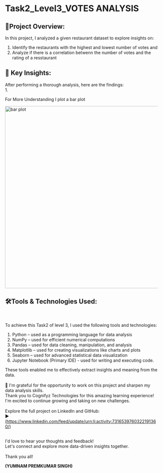 # Task2_Level3_VOTES ANALYSIS
<html>
  <body>

<h2>🔹Project Overview:</h2>

In this project, I analyzed a given restaurant dataset to explore insights on:
1. Identify the restaurants with the highest and lowest number of votes and
2. Analyze if there is a correlation betwenn the number of votes and the rating of a resstaurant

<h2>🔹 Key Insights: </h2>
After performing a thorough analysis, here are the findings:<br>
1. 
  <p> For More Understanding I plot a bar plot</p>
  <p align="left">
  <img src="download chains.png" alt="bar plot" width="600"><br>
  

<h2>🛠️Tools & Technologies Used:</h2><br>

To achieve this Task2 of level 3, I used the following tools and technologies:<br>

1. Python – used as a programming language for data analysis
2. NumPy – used for efficient numerical computations
3. Pandas – used for data cleaning, manipulation, and analysis
4. Matplotlib – used for creating visualizations like charts and plots
5. Seaborn – used for advanced statistical data visualization
6.  Jupyter Notebook (Primary IDE) - used for writing and executing code.

These tools enabled me to effectively extract insights and meaning from the data.<br><br>
🎉 I'm grateful for the opportunity to work on this project and sharpen my data analysis skills. <br>Thank you to Cognifyz Technologies for this amazing learning experience! I'm excited to continue growing and taking on new challenges.<br><br>
Explore the full project on LinkedIn and GitHub:<br>
▶️ [(https://www.linkedin.com/feed/update/urn:li:activity:7316539760322191360/)<br>](https://www.linkedin.com/feed/update/urn:li:activity:7317217856398446592/)<br>

<p>I'd love to hear your thoughts and feedback! <br>
Let's connect and explore more data-driven insights together. <br><br>
Thank you all!

  <b>(YUMNAM PREMKUMAR SINGH)</b>
</p>
</body>
</html>
